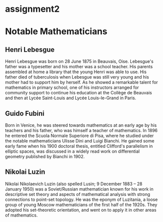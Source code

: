 # assignment2
<!DOCTYPE html>
<html lang="en">

<head>
    <meta charset="utf-8">
    <meta name="viewport" content="width=device-width, initial-scale=1">
    <title>Assignment Solution for Module 2</title>
    <link rel="stylesheet" href="css/style.css">
</head>

<body>
    <h1>Notable Mathematicians</h1>
    <div class="row">
        <div class="col-lg-4 col-md-6 col-sm-12">
            <section class="lebesgue">
                <h2>Henri Lebesgue</h2>
                <p>
                    Henri Lebesgue was born on 28 June 1875 in Beauvais, Oise. Lebesgue's father was a typesetter and his mother was a school teacher. His parents assembled at home a library that the young Henri was able to use. His father died of tuberculosis when Lebesgue
                    was still very young and his mother had to support him by herself. As he showed a remarkable talent for mathematics in primary school, one of his instructors arranged for community support to continue his education at the Collège de
                    Beauvais and then at Lycée Saint-Louis and Lycée Louis-le-Grand in Paris.
                </p>
            </section>
        </div>
        <div class="col-lg-4 col-md-6 col-sm-12">
            <section class="fubini">
                <h2>Guido Fubini</h2>
                <p>
                    Born in Venice, he was steered towards mathematics at an early age by his teachers and his father, who was himself a teacher of mathematics. In 1896 he entered the Scuola Normale Superiore di Pisa, where he studied under the notable mathematicians Ulisse
                    Dini and Luigi Bianchi. He gained some early fame when his 1900 doctoral thesis, entitled Clifford's parallelism in elliptic spaces, was discussed in a widely read work on differential geometry published by Bianchi in 1902.
                </p>
            </section>
        </div>
        <div class="col-lg-4 col-md-12 col-sm-12">
            <section class="luzin">
                <h2>Nikolai Luzin</h2>
                <p>
                    Nikolai Nikolaevich Luzin (also spelled Lusin;   9 December 1883 – 28 January 1950) was a Soviet/Russian mathematician known for his work in descriptive set theory and aspects of mathematical analysis with strong connections to point-set topology. He was
                    the eponym of Luzitania, a loose group of young Moscow mathematicians of the first half of the 1920s. They adopted his set-theoretic orientation, and went on to apply it in other areas of mathematics.
                </p>
            </section>
        </div>
    </div>
</body>

</html>
